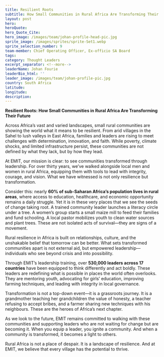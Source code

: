 ```yaml
---
title: Resilient Roots
subtitle: How Small Communities in Rural Africa Are Transforming Their Future
layout: post
hero:
heroQuote:
hero_Quote_Cite:
hero_image: /images/team/johan-profile-head-pic.jpg
sprite_image: /images/sprites/sprite-Set1.webp
sprite_selection_number: 9
team-member: Chief Operating Officer, Ex-officio SA Board
tags:
category: Thought Leaders
excerpt_separator: <!--more-->
leaderName: Johan Fourie
leaderBio_html: ''
leader_image: /images/team/johan-profile-pic.jpg
country: South Africa
latitude:
longitude:
description:
---
```

**Resilient Roots: How Small Communities in Rural Africa Are Transforming Their Future**

Across Africa’s vast and varied landscapes, small rural communities are showing the world what it means to be resilient. From arid villages in the Sahel to lush valleys in East Africa, families and leaders are rising to meet challenges with determination, innovation, and faith. While poverty, climate shocks, and limited infrastructure persist, these communities are not defined by what they lack, but by how they lead.

At EMIT, our mission is clear: to see communities transformed through leadership. For over thirty years, we’ve walked alongside local men and women in rural Africa, equipping them with tools to lead with integrity, courage, and vision. What we have witnessed is not only resilience but transformation.

Consider this: nearly **60% of sub-Saharan Africa’s population lives in rural areas**, where access to education, healthcare, and economic opportunity remains a daily struggle. Yet it is in these very places that we see the seeds of change taking root. A trained community leader launches a literacy circle under a tree. A women’s group starts a small maize mill to feed their families and fund schooling. A local pastor mobilizes youth to clean water sources and plant trees. These are not isolated acts of survival—they are signs of a movement.

Rural resilience in Africa is built on relationships, culture, and the unshakable belief that tomorrow can be better. What sets transformed communities apart is not external aid, but empowered leadership—individuals who see beyond crisis and into possibility.

Through EMIT’s leadership training, over **530,000 leaders across 17 countries** have been equipped to think differently and act boldly. These leaders are redefining what is possible in places the world often overlooks. They are mentoring youth, advocating for girls’ education, improving farming techniques, and leading with integrity in local governance.

Transformation is not a top-down event—it is a grassroots journey. It is a grandmother teaching her grandchildren the value of honesty, a teacher refusing to accept bribes, and a farmer sharing new techniques with his neighbours. These are the heroes of Africa’s next chapter.

As we look to the future, EMIT remains committed to walking with these communities and supporting leaders who are not waiting for change but are becoming it. When you equip a leader, you ignite a community. And when a community is transformed, it becomes a light to others.

Rural Africa is not a place of despair. It is a landscape of resilience. And at EMIT, we believe that every village has the potential to thrive.